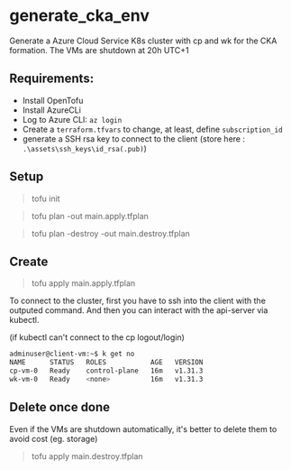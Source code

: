 # generate_cka_env

Generate a Azure Cloud Service K8s cluster with cp and wk for the CKA formation.
The VMs are shutdown at 20h UTC+1

## Requirements:

- Install OpenTofu
- Install AzureCLi
- Log to Azure CLI: `az login`
- Create a `terraform.tfvars` to change, at least, define `subscription_id`
- generate a SSH rsa key to connect to the client (store here : `.\assets\ssh_keys\id_rsa(.pub)`)

## Setup

> tofu init

> tofu plan -out main.apply.tfplan

> tofu plan -destroy -out main.destroy.tfplan


## Create

> tofu apply main.apply.tfplan

To connect to the cluster, first you have to ssh into the client with the outputed command. And then you can interact with the api-server via kubectl.

(if kubectl can't connect to the cp logout/login)

```sh
adminuser@client-vm:~$ k get no
NAME      STATUS   ROLES           AGE   VERSION
cp-vm-0   Ready    control-plane   16m   v1.31.3
wk-vm-0   Ready    <none>          16m   v1.31.3
```

## Delete once done

Even if the VMs are shutdown automatically, it's better to delete them to avoid cost (eg. storage) 

> tofu apply main.destroy.tfplan

